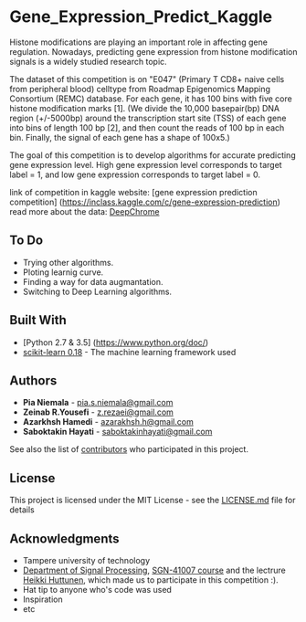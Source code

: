 # Gene_Expression_Predict_Kaggle

Histone modifications are playing an important role in affecting gene regulation. Nowadays, predicting gene expression from histone modification signals is a widely studied research topic.

The dataset of this competition is on "E047" (Primary T CD8+ naive cells from peripheral blood) celltype from Roadmap Epigenomics Mapping Consortium (REMC) database. For each gene, it has 100 bins with five core histone modification marks [1]. (We divide the 10,000 basepair(bp) DNA region (+/-5000bp) around the transcription start site (TSS) of each gene into bins of length 100 bp [2], and then count the reads of 100 bp in each bin. Finally, the signal of each gene has a shape of 100x5.)

The goal of this competition is to develop algorithms for accurate predicting gene expression level. High gene expression level corresponds to target label = 1, and low gene expression corresponds to target label = 0.

link of competition in kaggle website: [gene expression prediction competition] (https://inclass.kaggle.com/c/gene-expression-prediction)
read more about the data: [DeepChrome](https://arxiv.org/abs/1607.02078)
## To Do 
* Trying other algorithms.
* Ploting learnig curve.
* Finding a way for data augmantation.
* Switching to Deep Learning algorithms. 

## Built With
* [Python 2.7 & 3.5] (https://www.python.org/doc/)
* [scikit-learn 0.18](http://scikit-learn.org/stable/documentation.html) - The machine learning framework used


## Authors

* **Pia Niemala**  - pia.s.niemala@gmail.com
* **Zeinab R.Yousefi**  - z.rezaei@gmail.com
* **Azarkhsh Hamedi**  - azarakhsh.h@gmail.com
* **Saboktakin Hayati**  - saboktakinhayati@gmail.com


See also the list of [contributors](https://github.com/your/project/contributors) who participated in this project.

## License

This project is licensed under the MIT License - see the [LICENSE.md](LICENSE.md) file for details

## Acknowledgments
* Tampere university of technology
* [Department of Signal Processing](http://www.tut.fi/en/about-tut/departments/signal-processing/), [SGN-41007 course](http://www.cs.tut.fi/courses/SGN-41007/)  and the lectrure [Heikki Huttunen](http://www.cs.tut.fi/~hehu/), which made us to participate in this competition :). 
* Hat tip to anyone who's code was used
* Inspiration
* etc
